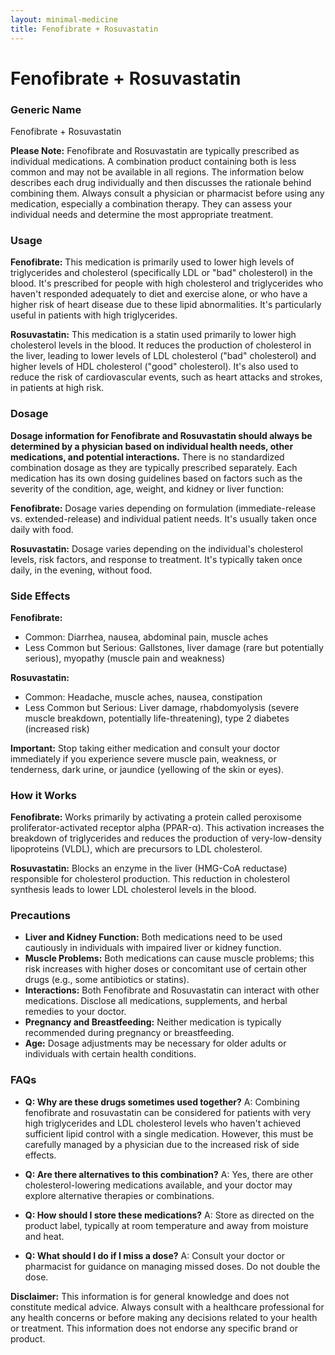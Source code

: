 ```yaml
---
layout: minimal-medicine
title: Fenofibrate + Rosuvastatin
---
```


# Fenofibrate + Rosuvastatin
### Generic Name
Fenofibrate + Rosuvastatin

**Please Note:**  Fenofibrate and Rosuvastatin are typically prescribed as individual medications.  A combination product containing both is less common and may not be available in all regions. The information below describes each drug individually and then discusses the rationale behind combining them.  Always consult a physician or pharmacist before using any medication, especially a combination therapy.  They can assess your individual needs and determine the most appropriate treatment.


### Usage

**Fenofibrate:** This medication is primarily used to lower high levels of triglycerides and cholesterol (specifically LDL or "bad" cholesterol) in the blood. It's prescribed for people with high cholesterol and triglycerides who haven't responded adequately to diet and exercise alone, or who have a higher risk of heart disease due to these lipid abnormalities.  It's particularly useful in patients with high triglycerides.

**Rosuvastatin:** This medication is a statin used primarily to lower high cholesterol levels in the blood. It reduces the production of cholesterol in the liver, leading to lower levels of LDL cholesterol ("bad" cholesterol) and higher levels of HDL cholesterol ("good" cholesterol). It's also used to reduce the risk of cardiovascular events, such as heart attacks and strokes, in patients at high risk.


### Dosage

**Dosage information for Fenofibrate and Rosuvastatin should always be determined by a physician based on individual health needs, other medications, and potential interactions.**  There is no standardized combination dosage as they are typically prescribed separately.  Each medication has its own dosing guidelines based on factors such as the severity of the condition, age, weight, and kidney or liver function:


**Fenofibrate:**  Dosage varies depending on formulation (immediate-release vs. extended-release) and individual patient needs. It's usually taken once daily with food.

**Rosuvastatin:** Dosage varies depending on the individual's cholesterol levels, risk factors, and response to treatment.  It's typically taken once daily, in the evening, without food.


### Side Effects

**Fenofibrate:**

*   Common: Diarrhea, nausea, abdominal pain, muscle aches
*   Less Common but Serious: Gallstones, liver damage (rare but potentially serious), myopathy (muscle pain and weakness)


**Rosuvastatin:**

*   Common: Headache, muscle aches, nausea, constipation
*   Less Common but Serious: Liver damage, rhabdomyolysis (severe muscle breakdown, potentially life-threatening), type 2 diabetes (increased risk)


**Important:**  Stop taking either medication and consult your doctor immediately if you experience severe muscle pain, weakness, or tenderness, dark urine, or jaundice (yellowing of the skin or eyes).


### How it Works

**Fenofibrate:**  Works primarily by activating a protein called peroxisome proliferator-activated receptor alpha (PPAR-α). This activation increases the breakdown of triglycerides and reduces the production of very-low-density lipoproteins (VLDL), which are precursors to LDL cholesterol.

**Rosuvastatin:**  Blocks an enzyme in the liver (HMG-CoA reductase) responsible for cholesterol production. This reduction in cholesterol synthesis leads to lower LDL cholesterol levels in the blood.


### Precautions

*   **Liver and Kidney Function:** Both medications need to be used cautiously in individuals with impaired liver or kidney function.
*   **Muscle Problems:** Both medications can cause muscle problems; this risk increases with higher doses or concomitant use of certain other drugs (e.g., some antibiotics or statins).
*   **Interactions:** Both Fenofibrate and Rosuvastatin can interact with other medications.  Disclose all medications, supplements, and herbal remedies to your doctor.
*   **Pregnancy and Breastfeeding:** Neither medication is typically recommended during pregnancy or breastfeeding.
*   **Age:**  Dosage adjustments may be necessary for older adults or individuals with certain health conditions.

### FAQs

*   **Q: Why are these drugs sometimes used together?**  A: Combining fenofibrate and rosuvastatin can be considered for patients with very high triglycerides and LDL cholesterol levels who haven't achieved sufficient lipid control with a single medication.  However, this must be carefully managed by a physician due to the increased risk of side effects.

*   **Q: Are there alternatives to this combination?** A:  Yes, there are other cholesterol-lowering medications available, and your doctor may explore alternative therapies or combinations.

*   **Q: How should I store these medications?** A:  Store as directed on the product label, typically at room temperature and away from moisture and heat.

*   **Q: What should I do if I miss a dose?** A:  Consult your doctor or pharmacist for guidance on managing missed doses. Do not double the dose.


**Disclaimer:** This information is for general knowledge and does not constitute medical advice.  Always consult with a healthcare professional for any health concerns or before making any decisions related to your health or treatment.  This information does not endorse any specific brand or product.
